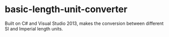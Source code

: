 # basic-length-unit-converter

Built on C# and Visual Studio 2013, makes the conversion between different SI and Imperial length units.
